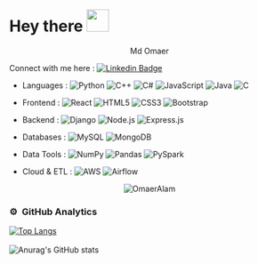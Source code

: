 # Hey there <img src="https://media.giphy.com/media/hvRJCLFzcasrR4ia7z/giphy.gif" width="40px">

<p align="center"> Md Omaer </p>


Connect with me here : 
[![Linkedin Badge](https://img.shields.io/badge/-linkedin-white?style=plastic&logo=Linkedin&logoColor=white&link=https://www.linkedin.com/in/md-omaer-448013266/)](https://www.linkedin.com/in/md-omaer-448013266/)


<p align="left">

- Languages :
  ![Python](https://img.shields.io/badge/-Python-3776AB?style=plastic&logo=python&logoColor=white)
  ![C++](https://img.shields.io/badge/-C++-00599C?style=plastic&logo=c%2B%2B&logoColor=white)
  ![C#](https://img.shields.io/badge/-C%23-239120?style=plastic&logo=c-sharp&logoColor=white)
  ![JavaScript](https://img.shields.io/badge/-JavaScript-F7DF1E?style=plastic&logo=javascript&logoColor=black)
  ![Java](https://img.shields.io/badge/-Java-007396?style=plastic&logo=java&logoColor=white)
  ![C](https://img.shields.io/badge/-C-555555?style=plastic&logo=c&logoColor=white)
  
  
- Frontend :
  ![React](https://img.shields.io/badge/-React-61DAFB?style=plastic&logo=react&logoColor=black)
  ![HTML5](https://img.shields.io/badge/-HTML5-E34F26?style=plastic&logo=html5&logoColor=white)
  ![CSS3](https://img.shields.io/badge/-CSS3-1572B6?style=plastic&logo=css3&logoColor=white)
  ![Bootstrap](https://img.shields.io/badge/-Bootstrap-7952B3?style=plastic&logo=bootstrap&logoColor=white)

  
- Backend :
  ![Django](https://img.shields.io/badge/-Django-092E20?style=plastic&logo=django&logoColor=white)
  ![Node.js](https://img.shields.io/badge/-Node.js-339933?style=plastic&logo=nodedotjs&logoColor=white)
  ![Express.js](https://img.shields.io/badge/-Express.js-000000?style=plastic&logo=express&logoColor=white)

 
- Databases :
  ![MySQL](https://img.shields.io/badge/-MySQL-4479A1?style=plastic&logo=mysql&logoColor=white)
  ![MongoDB](https://img.shields.io/badge/-MongoDB-47A248?style=plastic&logo=mongodb&logoColor=white)


- Data Tools :
  ![NumPy](https://img.shields.io/badge/-NumPy-013243?style=plastic&logo=numpy&logoColor=white)
  ![Pandas](https://img.shields.io/badge/-Pandas-150458?style=plastic&logo=pandas&logoColor=white)
  ![PySpark](https://img.shields.io/badge/-PySpark-E25A1C?style=plastic&logo=apachespark&logoColor=white)


- Cloud & ETL :
  ![AWS](https://img.shields.io/badge/-AWS-232F3E?style=plastic&logo=amazonaws&logoColor=white)
  ![Airflow](https://img.shields.io/badge/-Apache_Airflow-017CEE?style=plastic&logo=apacheairflow&logoColor=white)

</p>


<p align="center"> <img src="https://komarev.com/ghpvc/?username=OmaerAlam" alt="OmaerAlam" /> </p>


### ⚙️ &nbsp;GitHub Analytics

[![Top Langs](https://github-readme-stats.vercel.app/api/top-langs/?username=OmaerAlam&layout=compact&langs_count=6&theme=cobalt2)](https://github.com/OmaerAlam/github-readme-stats)
<br> <br>
![Anurag's GitHub stats](https://github-readme-stats.vercel.app/api?username=OmaerAlam&show_icons=true&theme=radical)

